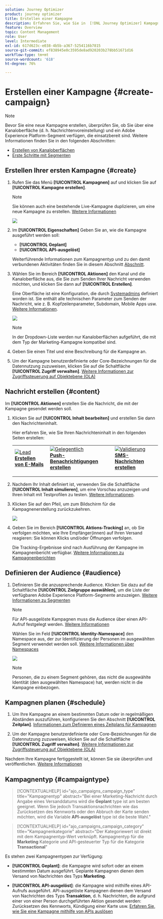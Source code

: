 ```yaml
---
solution: Journey Optimizer
product: journey optimizer
title: Erstellen einer Kampagne
description: Erfahren Sie, wie Sie in  [!DNL Journey Optimizer] Kampagnen erstellen können
feature: Overview
topic: Content Management
role: User
level: Intermediate
exl-id: 617d623c-e038-4b5b-a367-5254116b7815
source-git-commit: ef838945e0c3595de8ad920203b278bb51671d16
workflow-type: tm+mt
source-wordcount: '618'
ht-degree: 76%

---
```


# Erstellen einer Kampagne {#create-campaign}

>[!NOTE]
>
>Bevor Sie eine neue Kampagne erstellen, überprüfen Sie, ob Sie über eine Kanaloberfläche (d. h. Nachrichtenvoreinstellung) und ein Adobe Experience Platform-Segment verfügen, die einsatzbereit sind. Weitere Informationen finden Sie in den folgenden Abschnitten:
>
>* [Erstellen von Kanaloberflächen](../configuration/channel-surfaces.md)
>* [Erste Schritte mit Segmenten](../segment/about-segments.md)


## Erstellen Ihrer ersten Kampagne {#create}

1. Rufen Sie das Menü **[!UICONTROL Kampagnen]** auf und klicken Sie auf **[!UICONTROL Kampagne erstellen]**.

   >[!NOTE]
   >
   >Sie können auch eine bestehende Live-Kampagne duplizieren, um eine neue Kampagne zu erstellen. [Weitere Informationen](modify-stop-campaign.md#duplicate)

   ![](assets/create-campaign.png)

1. Im **[!UICONTROL Eigenschaften]** Geben Sie an, wie die Kampagne ausgeführt werden soll:

   * **[!UICONTROL Geplant]**
   * **[!UICONTROL API-ausgelöst]**

   Weiterführende Informationen zum Kampagnentyp und zu den damit verbundenen Aktivitäten finden Sie in diesem Abschnitt [Abschnitt](#campaigntype).

1. Wählen Sie im Bereich **[!UICONTROL Aktionen]** den Kanal und die Kanaloberfläche aus, die Sie zum Senden Ihrer Nachricht verwenden möchten, und klicken Sie dann auf **[!UICONTROL Erstellen]**.

   Eine Oberfläche ist eine Konfiguration, die durch [Systemadmins](../start/path/administrator.md) definiert worden ist. Sie enthält alle technischen Parameter zum Senden der Nachricht, wie z. B. Kopfzeilenparameter, Subdomain, Mobile Apps usw. [Weitere Informationen](../configuration/channel-surfaces.md).

   ![](assets/create-campaign-action.png)

   >[!NOTE]
   >
   >In der Dropdown-Liste werden nur Kanaloberflächen aufgeführt, die mit dem Typ der Marketing-Kampagne kompatibel sind.

1. Geben Sie einen Titel und eine Beschreibung für die Kampagne an.

   <!--To test the content of your message, toggle the **[!UICONTROL Content experiment]** option on. This allows you to test multiple variables of a delivery on populations samples, in order to define which treatment has the biggest impact on the targeted population.[Learn more about content experiment](../campaigns/content-experiment.md).-->

1. Um der Kampagne benutzerdefinierte oder Core-Bezeichnungen für die Datennutzung zuzuweisen, klicken Sie auf die Schaltfläche **[!UICONTROL Zugriff verwalten]**. [Weitere Informationen zur Zugriffssteuerung auf Objektebene (OLA)](../administration/object-based-access.md)

## Nachricht erstellen {#content}

Im **[!UICONTROL Aktionen]** erstellen Sie die Nachricht, die mit der Kampagne gesendet werden soll.

1. Klicken Sie auf **[!UICONTROL Inhalt bearbeiten]** und erstellen Sie dann den Nachrichteninhalt.

   Hier erfahren Sie, wie Sie Ihren Nachrichteninhalt in den folgenden Seiten erstellen:

   <table style="table-layout:fixed">
    <tr style="border: 0;">
    <td>
    <a href="../email/create-email.md">
    <img alt="Lead" src="../assets/do-not-localize/email.jpg">
    </a>
    <div><a href="../email/create-email.md"><strong>Erstellen von E-Mails</strong>
    </div>
    <p>
    </td>
    <td>
    <a href="../push/create-push.md">
      <img alt="Gelegentlich" src="../assets/do-not-localize/push.jpg">
    </a>
    <div>
    <a href="../push/create-push.md"><strong>Push-Benachrichtigungen erstellen</strong></a>
    </div>
    <p>
    </td>
    <td>
    <a href="../sms/create-sms.md">
      <img alt="Validierung" src="../assets/do-not-localize/sms.jpg">
    </a>
    <div>
    <a href="../sms/create-sms.md"><strong>SMS-Nachrichten erstellen</strong></a>
    </div>
    <p>
    </td>
    </tr>
    </table>

1. Nachdem Ihr Inhalt definiert ist, verwenden Sie die Schaltfläche **[!UICONTROL Inhalt simulieren]**, um eine Vorschau anzuzeigen und Ihren Inhalt mit Testprofilen zu testen. [Weitere Informationen](../email/preview.md).

1. Klicken Sie auf den Pfeil, um zum Bildschirm für die Kampagnenerstellung zurückzukehren.

   ![](assets/create-campaign-design.png)

1. Geben Sie im Bereich **[!UICONTROL Aktions-Tracking]** an, ob Sie verfolgen möchten, wie Ihre Empfänger(innen) auf Ihren Versand reagieren: Sie können Klicks und/oder Öffnungen verfolgen.

   Die Tracking-Ergebnisse sind nach Ausführung der Kampagne im Kampagnenbericht verfügbar. [Weitere Informationen zu Kampagnenberichten](../reports/campaign-global-report.md)

## Definieren der Audience {#audience}

1. Definieren Sie die anzusprechende Audience. Klicken Sie dazu auf die Schaltfläche **[!UICONTROL Zielgruppe auswählen]**, um die Liste der verfügbaren Adobe Experience Platform-Segmente anzuzeigen. [Weitere Informationen zu Segmenten](../segment/about-segments.md)

   >[!NOTE]
   >
   >Für API-ausgelöste Kampagnen muss die Audience über einen API-Aufruf festgelegt werden. [Weitere Informationen](api-triggered-campaigns.md)

   Wählen Sie im Feld **[!UICONTROL Identity-Namespace]** den Namespace aus, der zur Identifizierung der Personen im ausgewählten Segment verwendet werden soll. [Weitere Informationen über Namespaces](../event/about-creating.md#select-the-namespace)

   ![](assets/create-campaign-namespace.png)

   >[!NOTE]
   >
   >Personen, die zu einem Segment gehören, das nicht die ausgewählte Identität (den ausgewählten Namespace) hat, werden nicht in die Kampagne einbezogen.

   <!--If you are are creating an API-triggered campaign, the **[!UICONTROL cURL request]** section allows you to retrieve the **[!UICONTROL Campaign ID]** to use in the API call. [Learn more](api-triggered-campaigns.md)-->

## Kampagnen planen {#schedule}

1. Um Ihre Kampagne an einem bestimmten Datum oder in regelmäßigen Abständen auszuführen, konfigurieren Sie den Abschnitt **[!UICONTROL Zeitplan]**. [Informationen zum Definieren eines Zeitplans für Kampagnen](#schedule)

1. Um der Kampagne benutzerdefinierte oder Core-Bezeichnungen für die Datennutzung zuzuweisen, klicken Sie auf die Schaltfläche **[!UICONTROL Zugriff verwalten]**. [Weitere Informationen zur Zugriffssteuerung auf Objektebene (OLA)](../administration/object-based-access.md)

Nachdem Ihre Kampagne fertiggestellt ist, können Sie sie überprüfen und veröffentlichen. [Weitere Informationen](#review-activate)

## Kampagnentyp {#campaigntype}

>[!CONTEXTUALHELP]
>id="ajo_campaigns_campaign_type"
>title="Kampagnentyp"
>abstract="Bei einer Marketing-Nachricht durch Angabe eines Versanddatums wird die **Geplant** type ist am besten geeignet. Wenn Sie jedoch Transaktionsnachrichten wie das Zurücksetzen des Kennworts oder den Abbruch der Karte senden möchten, wird die Variable **API-ausgelöst** type ist die beste Wahl."

>[!CONTEXTUALHELP]
>id="ajo_campaigns_campaign_category"
>title="Kampagnenkategorie"
>abstract="Der Kategoriewert ist direkt mit dem Kampagnentyp-Wert verknüpft. Kampagnentyp für die **Marketing** Kategorie und API-gesteuerter Typ für die Kategorie **Transactional**"

Es stehen zwei Kampagnentypen zur Verfügung:

* **[!UICONTROL Geplant]**: die Kampagne wird sofort oder an einem bestimmten Datum ausgeführt. Geplante Kampagnen dienen dem Versand von Nachrichten des Typs **Marketing**.

* **[!UICONTROL API-ausgelöst]**: die Kampagne wird mithilfe eines API-Aufrufs ausgeführt. API-ausgelöste Kampagnen dienen dem Versand von Nachrichten des Typs **Transaktion**, d. h. Nachrichten, die aufgrund einer von einer Person durchgeführten Aktion gesendet werden: Zurücksetzen des Kennworts, Kündigung einer Karte usw. [Erfahren Sie, wie Sie eine Kampagne mithilfe von APIs auslösen](api-triggered-campaigns.md)
